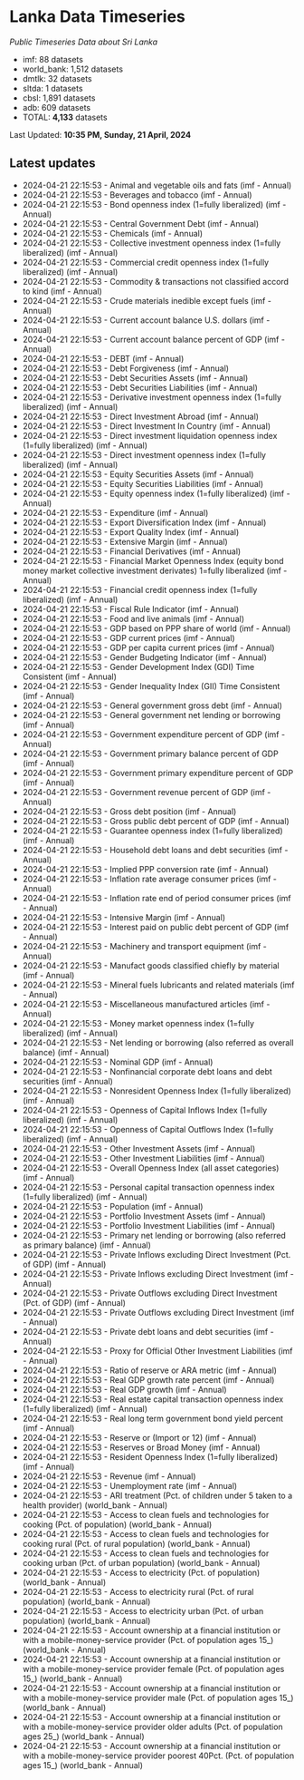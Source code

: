 # Lanka Data Timeseries
*Public Timeseries Data about Sri Lanka*

* imf: 88 datasets
* world_bank: 1,512 datasets
* dmtlk: 32 datasets
* sltda: 1 datasets
* cbsl: 1,891 datasets
* adb: 609 datasets
* TOTAL: **4,133** datasets

Last Updated: **10:35 PM, Sunday, 21 April, 2024**

## Latest updates

* 2024-04-21 22:15:53 - Animal and vegetable oils and fats (imf - Annual)
* 2024-04-21 22:15:53 - Beverages and tobacco (imf - Annual)
* 2024-04-21 22:15:53 - Bond openness index (1=fully liberalized) (imf - Annual)
* 2024-04-21 22:15:53 - Central Government Debt (imf - Annual)
* 2024-04-21 22:15:53 - Chemicals (imf - Annual)
* 2024-04-21 22:15:53 - Collective investment openness index (1=fully liberalized) (imf - Annual)
* 2024-04-21 22:15:53 - Commercial credit openness index (1=fully liberalized) (imf - Annual)
* 2024-04-21 22:15:53 - Commodity & transactions not classified accord to kind (imf - Annual)
* 2024-04-21 22:15:53 - Crude materials inedible except fuels (imf - Annual)
* 2024-04-21 22:15:53 - Current account balance U.S. dollars (imf - Annual)
* 2024-04-21 22:15:53 - Current account balance percent of GDP (imf - Annual)
* 2024-04-21 22:15:53 - DEBT (imf - Annual)
* 2024-04-21 22:15:53 - Debt Forgiveness (imf - Annual)
* 2024-04-21 22:15:53 - Debt Securities Assets (imf - Annual)
* 2024-04-21 22:15:53 - Debt Securities Liabilities (imf - Annual)
* 2024-04-21 22:15:53 - Derivative investment openness index (1=fully liberalized) (imf - Annual)
* 2024-04-21 22:15:53 - Direct Investment Abroad (imf - Annual)
* 2024-04-21 22:15:53 - Direct Investment In Country (imf - Annual)
* 2024-04-21 22:15:53 - Direct investment liquidation openness index (1=fully liberalized) (imf - Annual)
* 2024-04-21 22:15:53 - Direct investment openness index (1=fully liberalized) (imf - Annual)
* 2024-04-21 22:15:53 - Equity Securities Assets (imf - Annual)
* 2024-04-21 22:15:53 - Equity Securities Liabilities (imf - Annual)
* 2024-04-21 22:15:53 - Equity openness index (1=fully liberalized) (imf - Annual)
* 2024-04-21 22:15:53 - Expenditure (imf - Annual)
* 2024-04-21 22:15:53 - Export Diversification Index (imf - Annual)
* 2024-04-21 22:15:53 - Export Quality Index (imf - Annual)
* 2024-04-21 22:15:53 - Extensive Margin (imf - Annual)
* 2024-04-21 22:15:53 - Financial Derivatives (imf - Annual)
* 2024-04-21 22:15:53 - Financial Market Openness Index (equity bond money market collective investment derivates) 1=fully liberalized (imf - Annual)
* 2024-04-21 22:15:53 - Financial credit openness index (1=fully liberalized) (imf - Annual)
* 2024-04-21 22:15:53 - Fiscal Rule Indicator (imf - Annual)
* 2024-04-21 22:15:53 - Food and live animals (imf - Annual)
* 2024-04-21 22:15:53 - GDP based on PPP share of world (imf - Annual)
* 2024-04-21 22:15:53 - GDP current prices (imf - Annual)
* 2024-04-21 22:15:53 - GDP per capita current prices (imf - Annual)
* 2024-04-21 22:15:53 - Gender Budgeting Indicator (imf - Annual)
* 2024-04-21 22:15:53 - Gender Development Index (GDI) Time Consistent (imf - Annual)
* 2024-04-21 22:15:53 - Gender Inequality Index (GII) Time Consistent (imf - Annual)
* 2024-04-21 22:15:53 - General government gross debt (imf - Annual)
* 2024-04-21 22:15:53 - General government net lending or borrowing (imf - Annual)
* 2024-04-21 22:15:53 - Government expenditure percent of GDP (imf - Annual)
* 2024-04-21 22:15:53 - Government primary balance percent of GDP (imf - Annual)
* 2024-04-21 22:15:53 - Government primary expenditure percent of GDP (imf - Annual)
* 2024-04-21 22:15:53 - Government revenue percent of GDP (imf - Annual)
* 2024-04-21 22:15:53 - Gross debt position (imf - Annual)
* 2024-04-21 22:15:53 - Gross public debt percent of GDP (imf - Annual)
* 2024-04-21 22:15:53 - Guarantee openness index (1=fully liberalized) (imf - Annual)
* 2024-04-21 22:15:53 - Household debt loans and debt securities (imf - Annual)
* 2024-04-21 22:15:53 - Implied PPP conversion rate (imf - Annual)
* 2024-04-21 22:15:53 - Inflation rate average consumer prices (imf - Annual)
* 2024-04-21 22:15:53 - Inflation rate end of period consumer prices (imf - Annual)
* 2024-04-21 22:15:53 - Intensive Margin (imf - Annual)
* 2024-04-21 22:15:53 - Interest paid on public debt percent of GDP (imf - Annual)
* 2024-04-21 22:15:53 - Machinery and transport equipment (imf - Annual)
* 2024-04-21 22:15:53 - Manufact goods classified chiefly by material (imf - Annual)
* 2024-04-21 22:15:53 - Mineral fuels lubricants and related materials (imf - Annual)
* 2024-04-21 22:15:53 - Miscellaneous manufactured articles (imf - Annual)
* 2024-04-21 22:15:53 - Money market openness index (1=fully liberalized) (imf - Annual)
* 2024-04-21 22:15:53 - Net lending or borrowing (also referred as overall balance) (imf - Annual)
* 2024-04-21 22:15:53 - Nominal GDP (imf - Annual)
* 2024-04-21 22:15:53 - Nonfinancial corporate debt loans and debt securities (imf - Annual)
* 2024-04-21 22:15:53 - Nonresident Openness Index (1=fully liberalized) (imf - Annual)
* 2024-04-21 22:15:53 - Openness of Capital Inflows Index (1=fully liberalized) (imf - Annual)
* 2024-04-21 22:15:53 - Openness of Capital Outflows Index (1=fully liberalized) (imf - Annual)
* 2024-04-21 22:15:53 - Other Investment Assets (imf - Annual)
* 2024-04-21 22:15:53 - Other Investment Liabilities (imf - Annual)
* 2024-04-21 22:15:53 - Overall Openness Index (all asset categories) (imf - Annual)
* 2024-04-21 22:15:53 - Personal capital transaction openness index (1=fully liberalized) (imf - Annual)
* 2024-04-21 22:15:53 - Population (imf - Annual)
* 2024-04-21 22:15:53 - Portfolio Investment Assets (imf - Annual)
* 2024-04-21 22:15:53 - Portfolio Investment Liabilities (imf - Annual)
* 2024-04-21 22:15:53 - Primary net lending or borrowing (also referred as primary balance) (imf - Annual)
* 2024-04-21 22:15:53 - Private Inflows excluding Direct Investment (Pct. of GDP) (imf - Annual)
* 2024-04-21 22:15:53 - Private Inflows excluding Direct Investment (imf - Annual)
* 2024-04-21 22:15:53 - Private Outflows excluding Direct Investment (Pct. of GDP) (imf - Annual)
* 2024-04-21 22:15:53 - Private Outflows excluding Direct Investment (imf - Annual)
* 2024-04-21 22:15:53 - Private debt loans and debt securities (imf - Annual)
* 2024-04-21 22:15:53 - Proxy for Official Other Investment Liabilities (imf - Annual)
* 2024-04-21 22:15:53 - Ratio of reserve or ARA metric (imf - Annual)
* 2024-04-21 22:15:53 - Real GDP growth rate percent (imf - Annual)
* 2024-04-21 22:15:53 - Real GDP growth (imf - Annual)
* 2024-04-21 22:15:53 - Real estate capital transaction openness index (1=fully liberalized) (imf - Annual)
* 2024-04-21 22:15:53 - Real long term government bond yield percent (imf - Annual)
* 2024-04-21 22:15:53 - Reserve or (Import or 12) (imf - Annual)
* 2024-04-21 22:15:53 - Reserves or Broad Money (imf - Annual)
* 2024-04-21 22:15:53 - Resident Openness Index (1=fully liberalized) (imf - Annual)
* 2024-04-21 22:15:53 - Revenue (imf - Annual)
* 2024-04-21 22:15:53 - Unemployment rate (imf - Annual)
* 2024-04-21 22:15:53 - ARI treatment (Pct. of children under 5 taken to a health provider) (world_bank - Annual)
* 2024-04-21 22:15:53 - Access to clean fuels and technologies for cooking (Pct. of population) (world_bank - Annual)
* 2024-04-21 22:15:53 - Access to clean fuels and technologies for cooking rural (Pct. of rural population) (world_bank - Annual)
* 2024-04-21 22:15:53 - Access to clean fuels and technologies for cooking urban (Pct. of urban population) (world_bank - Annual)
* 2024-04-21 22:15:53 - Access to electricity (Pct. of population) (world_bank - Annual)
* 2024-04-21 22:15:53 - Access to electricity rural (Pct. of rural population) (world_bank - Annual)
* 2024-04-21 22:15:53 - Access to electricity urban (Pct. of urban population) (world_bank - Annual)
* 2024-04-21 22:15:53 - Account ownership at a financial institution or with a mobile-money-service provider (Pct. of population ages 15_) (world_bank - Annual)
* 2024-04-21 22:15:53 - Account ownership at a financial institution or with a mobile-money-service provider female (Pct. of population ages 15_) (world_bank - Annual)
* 2024-04-21 22:15:53 - Account ownership at a financial institution or with a mobile-money-service provider male (Pct. of population ages 15_) (world_bank - Annual)
* 2024-04-21 22:15:53 - Account ownership at a financial institution or with a mobile-money-service provider older adults (Pct. of population ages 25_) (world_bank - Annual)
* 2024-04-21 22:15:53 - Account ownership at a financial institution or with a mobile-money-service provider poorest 40Pct. (Pct. of population ages 15_) (world_bank - Annual)